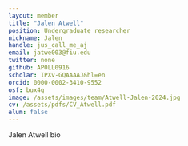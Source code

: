 ```yaml
---
layout: member
title: "Jalen Atwell"
position: Undergraduate researcher 
nickname: Jalen
handle: jus_call_me_aj
email: jatwe003@fiu.edu
twitter: none
github: AP0LL0916
scholar: IPXv-GQAAAAJ&hl=en
orcid: 0000-0002-3410-9552
osf: bux4q
image: /assets/images/team/Atwell-Jalen-2024.jpg
cv: /assets/pdfs/CV_Atwell.pdf
alum: false
---
```

Jalen Atwell bio 
